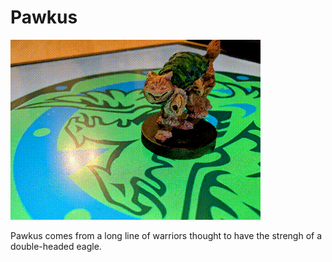 # Pawkus


![image](/assets/pawkus.gif)

Pawkus comes from a long line of warriors thought to have the strengh of a double-headed eagle.